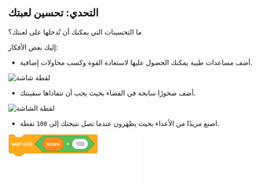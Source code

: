 ## التحدي: تحسين لعبتك

ما التحسينات التي يمكنك أن تُدخلها على لعبتك؟

إليك بعض الأفكار:

+ أضف مساعدات طبية يمكنك الحصول عليها لاستعادة القوة وكسب محاولات إضافية.

![لقطة شاشة](images/invaders-aid.png)

+ أضف صخورًا سابحة في الفضاء بحيث يجب أن تتفاداها سفينتك.

![لقطة الشاشة](images/invaders-rocks.png)

+ اصنع مزيدًا من الأعداء بحيث يظهرون عندما تصل نتيجتك إلى `100` نقطة.

![blocks_1546522852_9177506](images/blocks_1546522852_9177506.png)